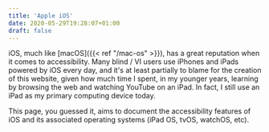 ```yaml
---
title: 'Apple iOS'
date: 2020-05-29T19:28:07+01:00
draft: false
---
```


iOS, much like [macOS]({{< ref "/mac-os" >}}), has a great reputation
when it comes to accessibility. Many blind / VI users use iPhones and
iPads powered by iOS every day, and it's at least partially to blame for
the creation of this website, given how much time I spent, in my younger
years, learning by browsing the web and watching YouTube on an iPad. In
fact, I still use an iPad as my primary computing device today.

This page, you guessed it, aims to document the accessibility features
of iOS and its associated operating systems (iPad OS, tvOS, watchOS, etc).
